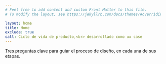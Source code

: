 ```yaml
---
# Feel free to add content and custom Front Matter to this file.
# To modify the layout, see https://jekyllrb.com/docs/themes/#overriding-theme-defaults

layout: home
title: Home
exclude: true
call: Ciclo de vida de producto,<br> desarrollado como ux case
---
```


<u>Tres preguntas clave</u> para guiar el proceso de diseño, en cada una de sus etapas.